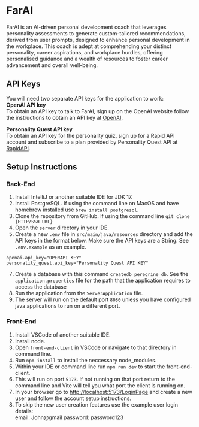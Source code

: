 # FarAI

FarAI is an AI-driven personal development coach that leverages personality assessments to generate custom-tailored recommendations, derived from user prompts, designed to enhance personal development in the workplace. This coach is adept at comprehending your distinct personality, career aspirations, and workplace hurdles, offering personalised guidance and a wealth of resources to foster career advancement and overall well-being.

## API Keys
You will need two separate API keys for the application to work:<br>
**OpenAI API key**<br>
To obtain an API key to talk to FarAI, sign up on the OpenAI website follow the instructions to obtain an API key at [OpenAI](https://platform.openai.com/).

**Personality Quest API key**<br>
To obtain an API key for the personality quiz, sign up for a Rapid API account and subscribe to a plan provided by Personality Quest API at [RapidAPI](https://rapidapi.com/dotcoder21/api/personality-quest).

## Setup Instructions

### Back-End
1. Install IntelliJ or another suitable IDE for JDK 17.
2. Install PostgreSQL. If using the command line on MacOS and have homebrew installed use `brew install postgresql`.
3. Clone the repository from GitHub. If using the command line `git clone {HTTP/SSH URL}`
4. Open the `server` directory in your IDE.
5. Create a new `.env` file in `src/main/java/resources` directory and add the API keys in the format below. Make sure the API keys are a String. See `.env.example` as an example.
```
openai.api_key="OPENAPI KEY"
personality_quest.api_key="Personality Quest API KEY"
```
7. Create a database with this command `createdb peregrine_db`. See the `application.properties` file for the path that the application requires to access the database
9. Run the application from the `ServerApplication` file.
10. The server will run on the default port `8080` unless you have configured java applications to run on a different port.

### Front-End
1. Install VSCode of another suitable IDE.
2. Install node.
3. Open `front-end-client` in VSCode or navigate to that directory in command line.
4. Run `npm install` to install the neccessary node_modules.
5. Within your IDE or command line run `npm run dev` to start the front-end-client.
6. This will run on port `5173`. If not running on that port return to the command line and Vite will tell you what port the client is running on.
7. In your browser go to [http://localhost:5173/LoginPage](http://localhost:5173/LoginPage) and create a new user and follow the account setup instructions.
8. To skip the new user creation features use the example user login details: <br>
   email: John@gmail password: password123
